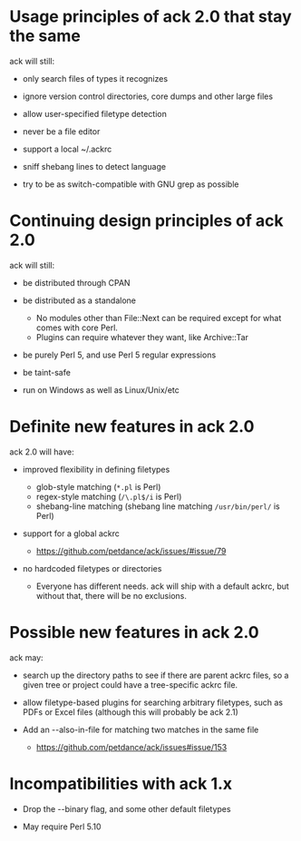 # Usage principles of ack 2.0 that stay the same

ack will still:

* only search files of types it recognizes

* ignore version control directories, core dumps and other large files

* allow user-specified filetype detection

* never be a file editor

* support a local ~/.ackrc

* sniff shebang lines to detect language

* try to be as switch-compatible with GNU grep as possible


# Continuing design principles of ack 2.0

ack will still:

* be distributed through CPAN

* be distributed as a standalone
    * No modules other than File::Next can be required except for what comes with core Perl.
    * Plugins can require whatever they want, like Archive::Tar

* be purely Perl 5, and use Perl 5 regular expressions

* be taint-safe

* run on Windows as well as Linux/Unix/etc


# Definite new features in ack 2.0

ack 2.0 will have:

* improved flexibility in defining filetypes
    * glob-style matching (`*.pl` is Perl)
    * regex-style matching (`/\.pl$/i` is Perl)
    * shebang-line matching (shebang line matching `/usr/bin/perl/` is Perl)

* support for a global ackrc
    * https://github.com/petdance/ack/issues/#issue/79

* no hardcoded filetypes or directories
    * Everyone has different needs.  ack will ship with a default
    ackrc, but without that, there will be no exclusions.


# Possible new features in ack 2.0

ack may:

* search up the directory paths to see if there are parent ackrc
files, so a given tree or project could have a tree-specific ackrc
file.

* allow filetype-based plugins for searching arbitrary filetypes,
such as PDFs or Excel files (although this will probably be ack
2.1)

* Add an --also-in-file for matching two matches in the same file
    * https://github.com/petdance/ack/issues#issue/153


# Incompatibilities with ack 1.x

* Drop the --binary flag, and some other default filetypes

* May require Perl 5.10
